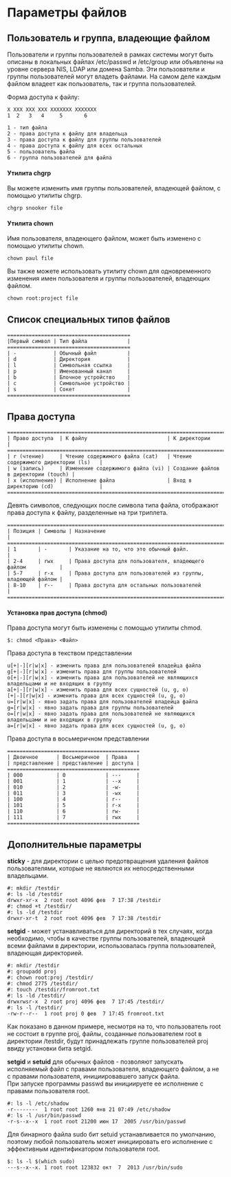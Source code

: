 # Параметры файлов

## Пользователь и группа, владеющие файлом

Пользователи и группы пользователей в рамках системы могут быть описаны в локальных файлах /etc/passwd и /etc/group или объявлены на уровне сервера NIS, LDAP или домена Samba. Эти пользователи и группы пользователей могут владеть файлами. На самом деле каждым файлом владеет как пользователь, так и группа пользователей.

Форма доступа к файлу:
```
X XXX XXX XXX XXXXXXX XXXXXXX
1  2   3   4     5       6

1 - тип файла
2 - права доступа к файлу для владельца
3 - права доступа к файлу для группы пользователей
4 - права доступа к файлу для всех остальных
5 - пользователь файла
6 - группа пользователей для файла
```

#### Утилита chgrp

Вы можете изменить имя группы пользователей, владеющей файлом, с помощью утилиты chgrp.
```
chgrp snooker file
```

#### Утилита chown

Имя пользователя, владеющего файлом, может быть изменено с помощью утилиты chown.

```
chown paul file
```

Вы также можете использовать утилиту chown для одновременного изменения имен пользователя и группы пользователей, владеющих файлом.

```
chown root:project file 
```

## Список специальных типов файлов

```
========================================
|Первый символ | Тип файла             |
========================================
| -            | Обычный файл          |
| d            | Директория            |
| l            | Символьная ссылка     |
| p            | Именованный канал     |
| b            | Блочное устройство    |
| c            | Символьное устройство |
| s            | Сокет                 |
========================================
```

## Права доступа

```
============================================================================================
| Право доступа  | К файлу                          | К директории                         |
============================================================================================
| r (чтение)     | Чтение содержимого файла (cat)   | Чтение содержимого директории (ls)   |
| w (запись)     | Изменение содержимого файла (vi) | Создание файлов в директории (touch) |
| x (исполнение) | Исполнение файла                 | Вход в директорию (cd)               |
============================================================================================
```
Девять символов, следующих после символа типа файла, отображают права доступа к файлу, разделенные на три триплета.

```
===================================================================================
| Позиция | Символы | Назначение                                                  |
===================================================================================
| 1       | -       | Указание на то, что это обычный файл.                       |
| 2-4     | rwx     | Права доступа для пользователя, владеющего файлом           |
| 5-7     | r-x     | Права доступа для пользователей из группы, владеющей файлом |
| 8-10    | r--     | Права доступа для остальных пользователей                   |
===================================================================================
```

#### Установка прав доступа (chmod)

Права доступа могут быть изменены с помощью утилиты chmod.
```
$: chmod <Права> <Файл>
```
Права доступа в текством представлении
```
u[+|-][r|w|x] - изменить права для пользователей владейца файла
g[+|-][r|w|x] - изменить права для группы пользователей
o[+|-][r|w|x] - изменить права для пользователей не являющихся владельцами и не входящих в группу
a[+|-][r|w|x] - изменить права для всех сущностей (u, g, o)
[+|-][r|w|x] - изменить права для всех сущностей (u, g, o)
u=[r|w|x] - явно задать права для пользователей владейца файла
g=[r|w|x] - явно задать права для группы пользователей
o=[r|w|x] - явно задать права для пользователей не являющихся владельцами и не входящих в группу
a=[r|w|x] - явно задать права для всех сущностей (u, g, o)
```

Права доступа в восьмеричном представлении
```
===========================================
| Двоичное      | Восьмеричное  | Права   |
| представление | представление | доступа |
===========================================
| 000           | 0             | ---     |
| 001           | 1             | --x     |
| 010           | 2             | -w-     |
| 011           | 3             | -wx     |
| 100           | 4             | r--     |
| 101           | 5             | r-x     |
| 110           | 6             | rw-     |
| 111           | 7             | rwx     |
===========================================
```

## Дополнительные параметры

**sticky** - для директории с целью предотвращения удаления файлов пользователями, которые не являются их непосредственными владельцами.
```
#: mkdir /testdir
#: ls -ld /testdir
drwxr-xr-x  2 root root 4096 фев  7 17:38 /testdir
#: chmod +t /testdir/
#: ls -ld /testdir
drwxr-xr-t  2 root root 4096 фев  7 17:38 /testdir
```

**setgid** - может устанавливаться для директорий в тех случаях, когда необходимо, чтобы в качестве группы пользователей, владеющей всеми файлами в директории, использовалась группа пользователей, владеющая директорией.
```
#: mkdir /testdir
#: groupadd proj
#: chown root:proj /testdir/
#: chmod 2775 /testdir/
#: touch /testdir/fromroot.txt
#: ls -ld /testdir/
drwxrwsr-x  2 root proj 4096 фев  7 17:45 /testdir/
#: ls -l /testdir/
-rw-r--r--  1 root proj 0 фев  7 17:45 fromroot.txt
```
Как показано в данном примере, несмотря на то, что пользователь root не состоит в группе proj, файлы, созданные пользователем root в директории /testdir, будут принадлежать группе пользователей proj ввиду установки бита setgid.  

**setgid** и **setuid** для обычных файлов - позволяют запускать исполняемый файл с правами пользователя, владеющего файлом, а не с правами пользователя, инициировавшего запуск файла.  
При запуске программы passwd вы инициируете ее исполнение с правами пользователя root.  
```
#: ls -l /etc/shadow
-r--------  1 root root 1260 янв 21 07:49 /etc/shadow
#: ls -l /usr/bin/passwd 
-r-s--x--x  1 root root 21200 июн 17  2005 /usr/bin/passwd
```
Для бинарного файла sudo бит setuid устанавливается по умолчанию, поэтому любой пользователь может инициировать его исполнение с эффективным идентификатором пользователя root.  
```
$: ls -l $(which sudo)
---s--x--x. 1 root root 123832 окт  7  2013 /usr/bin/sudo
```
